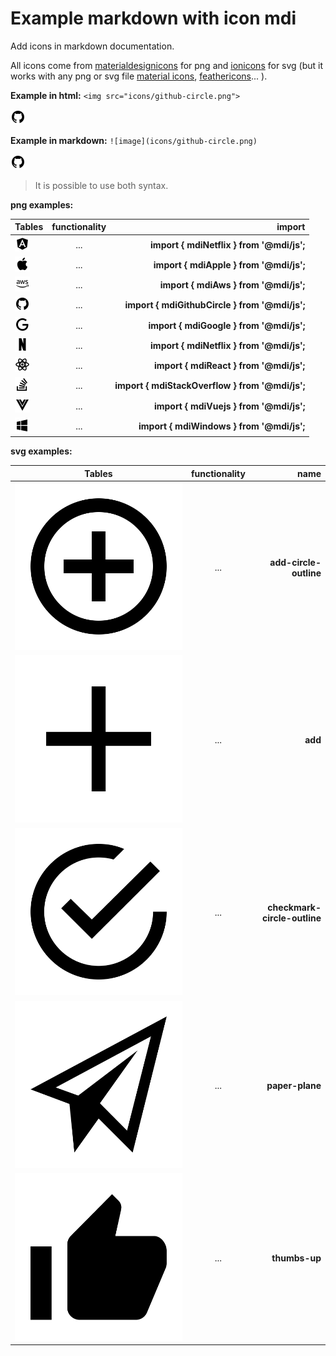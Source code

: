 # Example markdown with icon mdi

Add icons in markdown documentation.

All icons come from [materialdesignicons](https://materialdesignicons.com/) for png and [ionicons](https://ionicons.com/) for svg (but it works with any png or svg file [material icons](https://material.io/resources/icons/?style=baseline), [feathericons](https://feathericons.com/)... ).



**Example in html:**     `<img src="icons/github-circle.png">` 

<img src="icons/github-circle.png">

**Example in markdown:** `![image](icons/github-circle.png)` 

![image](icons/github-circle.png)

> It is possible to use both syntax.

**png examples:**

| Tables   |      functionality      |  import  |
|----------|:-------------:|------:|
| ![image](icons/png/angular.png)        | ...  |       **import { mdiNetflix } from '@mdi/js';** |
| ![image](icons/png/apple.png)          | ...  |         **import { mdiApple } from '@mdi/js';** |
| ![image](icons/png/aws.png)            | ...  |           **import { mdiAws } from '@mdi/js';** |
| ![image](icons/png/github-circle.png)  | ...  |  **import { mdiGithubCircle } from '@mdi/js';** |
| ![image](icons/png/google.png)         | ...  |        **import { mdiGoogle } from '@mdi/js';** |
| ![image](icons/png/netflix.png)        | ...  |       **import { mdiNetflix } from '@mdi/js';** |
| ![image](icons/png/react.png)          | ...  |         **import { mdiReact } from '@mdi/js';** |
| ![image](icons/png/stack-overflow.png) | ...  | **import { mdiStackOverflow } from '@mdi/js';** |
| ![image](icons/png/vuejs.png)          | ...  |         **import { mdiVuejs } from '@mdi/js';** |
| ![image](icons/png/windows.png)        | ...  |       **import { mdiWindows } from '@mdi/js';** |


**svg examples:**

| Tables   |      functionality      |  name  |
|----------|:-------------:|------:|
| ![image](icons/svg/_ionicons_svg_md-add-circle-outline.svg)      | ...  |       **add-circle-outline** |
| ![image](icons/svg/_ionicons_svg_md-add.svg)                     | ...  |                      **add** |
| ![image](icons/svg/_ionicons_svg_md-checkmark-circle-outline.svg)| ...  | **checkmark-circle-outline** |
| ![image](icons/svg/_ionicons_svg_md-paper-plane.svg)             | ...  |              **paper-plane** |
| ![image](icons/svg/_ionicons_svg_md-thumbs-up.svg)               | ...  |                **thumbs-up** |
